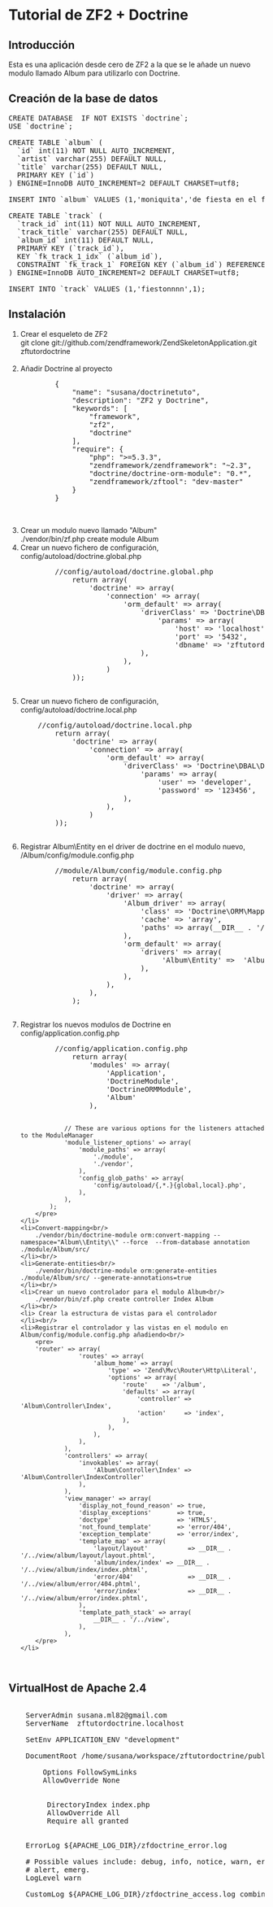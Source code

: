 Tutorial de ZF2 + Doctrine
=======================

Introducción
------------
Esta es una aplicación desde cero de ZF2 a la que se le añade un nuevo modulo llamado Album para utilizarlo con Doctrine.

Creación de la base de datos
----------------------------
<pre>
CREATE DATABASE  IF NOT EXISTS `doctrine`;
USE `doctrine`;

CREATE TABLE `album` (
  `id` int(11) NOT NULL AUTO_INCREMENT,
  `artist` varchar(255) DEFAULT NULL,
  `title` varchar(255) DEFAULT NULL,
  PRIMARY KEY (`id`)
) ENGINE=InnoDB AUTO_INCREMENT=2 DEFAULT CHARSET=utf8;

INSERT INTO `album` VALUES (1,'moniquita','de fiesta en el fabrik');

CREATE TABLE `track` (
  `track_id` int(11) NOT NULL AUTO_INCREMENT,
  `track_title` varchar(255) DEFAULT NULL,
  `album_id` int(11) DEFAULT NULL,
  PRIMARY KEY (`track_id`),
  KEY `fk_track_1_idx` (`album_id`),
  CONSTRAINT `fk_track_1` FOREIGN KEY (`album_id`) REFERENCES `album` (`id`) ON DELETE CASCADE ON UPDATE CASCADE
) ENGINE=InnoDB AUTO_INCREMENT=2 DEFAULT CHARSET=utf8;

INSERT INTO `track` VALUES (1,'fiestonnnn',1);
</pre>


Instalación
-----------
<ol>
    <li>Crear el esqueleto de ZF2<br/>
        git clone git://github.com/zendframework/ZendSkeletonApplication.git zftutordoctrine
    </li><br/>
    <li>Añadir Doctrine al proyecto<br/>
        <pre>
        {
            "name": "susana/doctrinetuto",
            "description": "ZF2 y Doctrine",
            "keywords": [
                "framework",
                "zf2",
                "doctrine"
            ],
            "require": {
                "php": ">=5.3.3",
                "zendframework/zendframework": "~2.3",
                "doctrine/doctrine-orm-module": "0.*",
                "zendframework/zftool": "dev-master"
            }
        }
        </pre>
    </li><br/>
    <li>Crear un modulo nuevo llamado "Album"<br/>
        ./vendor/bin/zf.php create module Album
    </li>
    <li>Crear un nuevo fichero de configuración, config/autoload/doctrine.global.php<br/>
        <pre>
        //config/autoload/doctrine.global.php
            return array(
                'doctrine' => array(
                    'connection' => array(
                        'orm_default' => array(
                            'driverClass' => 'Doctrine\DBAL\Driver\PDOMySql\Driver',
                                'params' => array(
                                    'host' => 'localhost',
                                    'port' => '5432',
                                    'dbname' => 'zftutordoctrine',
                            ),
                        ),
                    )
            ));
        </pre>
    </li>
    <li>Crear un nuevo fichero de configuración, config/autoload/doctrine.local.php<br/>
    <pre>
    //config/autoload/doctrine.local.php
        return array(
            'doctrine' => array(
                'connection' => array(
                    'orm_default' => array(
                        'driverClass' => 'Doctrine\DBAL\Driver\PDOPgSql\Driver',
                            'params' => array(
                                'user' => 'developer',
                                'password' => '123456',
                        ),
                    ),
                )
        ));
    </pre>
    </li>
    <li>Registrar Album\Entity en el driver de doctrine en el modulo nuevo, /Album/config/module.config.php<br/>
        <pre>
        //module/Album/config/module.config.php
            return array(
                'doctrine' => array(
                    'driver' => array(
                        'Album_driver' => array(
                            'class' => 'Doctrine\ORM\Mapping\Driver\AnnotationDriver',
                            'cache' => 'array',
                            'paths' => array(__DIR__ . '/../src/Album/Entity')
                        ),
                        'orm_default' => array(
                            'drivers' => array(
                                 'Album\Entity' =>  'Album_driver'
                            ),
                        ),
                    ),
                ),                
            );
        </pre>
    </li>
    <li>Registrar los nuevos modulos de Doctrine en config/application.config.php<br/>
        <pre>
        //config/application.config.php
            return array(
                'modules' => array(
                    'Application',
                    'DoctrineModule',
                    'DoctrineORMModule',
                    'Album'
                ),
                 
                // These are various options for the listeners attached to the ModuleManager
                'module_listener_options' => array(
                    'module_paths' => array(
                        './module',
                        './vendor',
                    ),
                    'config_glob_paths' => array(
                        'config/autoload/{,*.}{global,local}.php',
                    ),
                ),
            );
        </pre>
    </li>
    <li>Convert-mapping<br/>
        ./vendor/bin/doctrine-module orm:convert-mapping --namespace="Album\\Entity\\" --force  --from-database annotation ./module/Album/src/
    </li><br/>
    <li>Generate-entities<br/>
        ./vendor/bin/doctrine-module orm:generate-entities ./module/Album/src/ --generate-annotations=true 
    </li><br/>
    <li>Crear un nuevo controlador para el modulo Album<br/>
        ./vendor/bin/zf.php create controller Index Album
    </li><br/>
    <li> Crear la estructura de vistas para el controlador
    </li><br/>
    <li>Registrar el controlador y las vistas en el modulo en Album/config/module.config.php añadiendo<br/>
        <pre>
        'router' => array(
                    'routes' => array(
                        'album_home' => array(
                            'type' => 'Zend\Mvc\Router\Http\Literal',
                            'options' => array(
                                'route'    => '/album',
                                'defaults' => array(
                                    'controller' => 'Album\Controller\Index',
                                    'action'     => 'index',
                                ),
                            ),
                        ),
                    ),
                ),
                'controllers' => array(
                    'invokables' => array(
                        'Album\Controller\Index' => 'Album\Controller\IndexController'
                    ),
                ),
                'view_manager' => array(
                    'display_not_found_reason' => true,
                    'display_exceptions'       => true,
                    'doctype'                  => 'HTML5',
                    'not_found_template'       => 'error/404',
                    'exception_template'       => 'error/index',
                    'template_map' => array(
                        'layout/layout'           => __DIR__ . '/../view/album/layout/layout.phtml',
                        'album/index/index' => __DIR__ . '/../view/album/index/index.phtml',
                        'error/404'               => __DIR__ . '/../view/album/error/404.phtml',
                        'error/index'             => __DIR__ . '/../view/album/error/index.phtml',
                    ),
                    'template_path_stack' => array(
                        __DIR__ . '/../view',
                    ),
                ),
        </pre>
    </li>
</ol>

    
    
    

VirtualHost de Apache 2.4
-------------------------
<pre>
<VirtualHost *:80>
	ServerAdmin susana.ml82@gmail.com
	ServerName  zftutordoctrine.localhost

	SetEnv APPLICATION_ENV "development"

	DocumentRoot /home/susana/workspace/zftutordoctrine/public
	<Directory />
		Options FollowSymLinks
		AllowOverride None
	</Directory>
	<Directory /home/susana/workspace/zftutordoctrine/public>
		 DirectoryIndex index.php
		 AllowOverride All
		 Require all granted
	</Directory>

	ErrorLog ${APACHE_LOG_DIR}/zfdoctrine_error.log

	# Possible values include: debug, info, notice, warn, error, crit,
	# alert, emerg.
	LogLevel warn

	CustomLog ${APACHE_LOG_DIR}/zfdoctrine_access.log combined
</VirtualHost>
</pre>